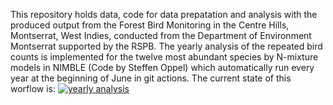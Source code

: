 This repository holds data, code for data prepatation and analysis with the  produced output from the Forest Bird Monitoring in the Centre Hills, Montserrat, West Indies, conducted from the Department of Environment Montserrat supported by the RSPB. 
The yearly analysis of the repeated bird counts is implemented for the twelve most abundant species by N-mixture models in NIMBLE (Code by Steffen Oppel) which automatically run every year at the beginning of June in git actions. 
The current state of this worflow is: [![yearly analysis](https://github.com/filibertmoritz/Montserrat/actions/workflows/yearly_analysis.yml/badge.svg)](https://github.com/filibertmoritz/Montserrat/actions/workflows/yearly_analysis.yml) 
